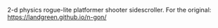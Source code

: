 2-d physics rogue-lite platformer shooter sidescroller.
For the original:
https://landgreen.github.io/n-gon/
